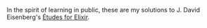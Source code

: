 In the spirit of learning in public, these are my solutions to J. David Eisenberg's [Études for Elixir](http://shop.oreilly.com/product/0636920030980.do).
